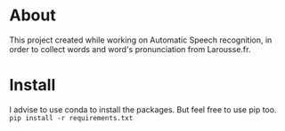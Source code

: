 # About
This project created while working on Automatic Speech recognition, in order to collect words and word's pronunciation from Larousse.fr. 

# Install
I advise to use conda to install the packages. But feel free to use pip too.
<code>pip install -r requirements.txt</code>
